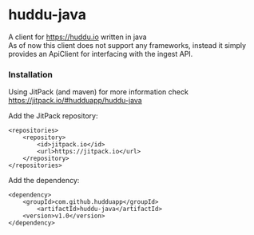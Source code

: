 # huddu-java

A client for https://huddu.io written in java <br>
As of now this client does not support any frameworks, instead it simply provides an ApiClient for interfacing with the
ingest API.

### Installation

Using JitPack (and maven) for more information check https://jitpack.io/#hudduapp/huddu-java

Add the JitPack repository:

    <repositories>
        <repository>
            <id>jitpack.io</id>
            <url>https://jitpack.io</url>
        </repository>
    </repositories>

Add the dependency:

    <dependency>
	    <groupId>com.github.hudduapp</groupId>
	        <artifactId>huddu-java</artifactId>
	    <version>v1.0</version>
	</dependency>
